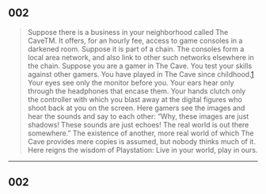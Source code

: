 ## 002
>Suppose there is a business in your neighborhood called The CaveTM. It offers, for an hourly fee, access to game consoles in a darkened room. Suppose it is part of a chain. The consoles form a local area network, and also link to other such networks elsewhere in the chain. Suppose you are a gamer in The Cave. You test your skills against other gamers. You have played in The Cave since childhood.[1](http://www.futureofthebook.org/gamertheory2.0/notes/notes_template.php?notesCard=002&notesChapter=Agony&notesPage=1) Your eyes see only the monitor before you. Your ears hear only through the headphones that encase them. Your hands clutch only the controller with which you blast away at the digital figures who shoot back at you on the screen. Here gamers see the images and hear the sounds and say to each other: “Why, these images are just shadows! These sounds are just echoes! The real world is out there somewhere.” The existence of another, more real world of which The Cave provides mere copies is assumed, but nobody thinks much of it. Here reigns the wisdom of Playstation: Live in your world, play in ours.

----

## 002
